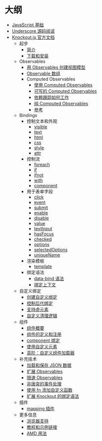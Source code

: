 # 大纲

* [JavaScript 基础](basics/README.md)
* [Underscore 源码阅读](underscore/README.md)
* [Knockout.js 官方文档](knockout/document/README.md)
   * 起步
      * [简介](knockout/document/introduction.md)
      * [下载和安装](knockout/document/downloads.md)
   * Observables
      * [用 Observables 创建视图模型](knockout/document/observables.md)
      * [Observable 数组](knockout/document/observableArrays.md)
      * Computed Observables
         * [使用 Computed Observables](knockout/document/computedObservables.md)
         * [可写的 Computed Observables](knockout/document/computed-writable.md)
         * [依赖跟踪如何工作](knockout/document/computed-dependency-tracking.md)
         * [纯 Computed Observables](knockout/document/computed-pure.md)
         * [参考](knockout/document/computed-reference.md)
   * Bindings
      * 控制文本和外观
         * [visible](knockout/document/visible-binding.md)
         * [text](knockout/document/text-binding.md)
         * [html](knockout/document/html-binding.md)
         * [css](knockout/document/css-binding.md)
         * [style](knockout/document/style-binding.md)
         * [attr](knockout/document/attr-binding.md)
      * 控制流
         * [foreach](knockout/document/foreach-binding.md)
         * [if](knockout/document/if-binding.md)
         * [ifnot](knockout/document/ifnot-binding.md)
         * [with](knockout/document/with-binding.md)
         * [component](knockout/document/component-binding.md)
      * 用于表单字段
         * [click](knockout/document/click-binding.md)
         * [event](knockout/document/event-binding.md)
         * [submit](knockout/document/submit-binding.md)
         * [enable](knockout/document/enable-binding.md)
         * [disable](knockout/document/disable-binding.md)
         * [value](knockout/document/value-binding.md)
         * [textInput](knockout/document/textinput-binding.md)
         * [hasFocus](knockout/document/hasfocus-binding.md)
         * [checked](knockout/document/checked-binding.md)
         * [options](knockout/document/options-binding.md)
         * [selectedOptions](knockout/document/selectedOptions-binding.md)
         * [uniqueName](knockout/document/uniqueName-binding.md)
      * 渲染模板
         * [template](knockout/document/template-binding.md)
      * 绑定语法
         * [data-bind 语法](knockout/document/binding-syntax.md)
         * [绑定上下文](knockout/document/binding-context.md)
   * 自定义绑定
      * [创建自定义绑定](knockout/document/custom-bindings.md)
      * [控制后代绑定](knockout/document/custom-bindings-controlling-descendant-bindings.md)
      * [支持虚元素](knockout/document/custom-bindings-for-virtual-elements.md)
      * [自定义清理逻辑](knockout/document/custom-bindings-disposal.md)
   * 组件
      * [组件概要](knockout/document/component-overview.md)
      * [组件的定义和注册](knockout/document/component-registration.md)
      * [component 绑定](knockout/document/component-binding.md)
      * [使用自定义元素](knockout/document/component-custom-elements.md)
      * [高阶：自定义组件加载器](knockout/document/component-loaders.md)
   * 补充技术
      * [加载和保存 JSON 数据](knockout/document/json-data.md)
      * [扩展 Observables](knockout/document/extenders.md)
      * [限速 Observables](knockout/document/rateLimit-observable.md)
      * [非唐突的事件处理](knockout/document/unobtrusive-event-handling.md)
      * [使用 fn 添加自定义函数](knockout/document/fn.md)
      * [扩展 Knockout 的绑定语法](knockout/document/binding-preprocessing.md)
   * 插件
      * [mapping 插件](knockout/document/plugins-mapping.md)
   * 更多信息
      * [浏览器支持](knockout/document/browser-support.md)
      * [教程和示例链接](knockout/document/links.md)
      * [AMD 用法](knockout/document/amd-loading.md)